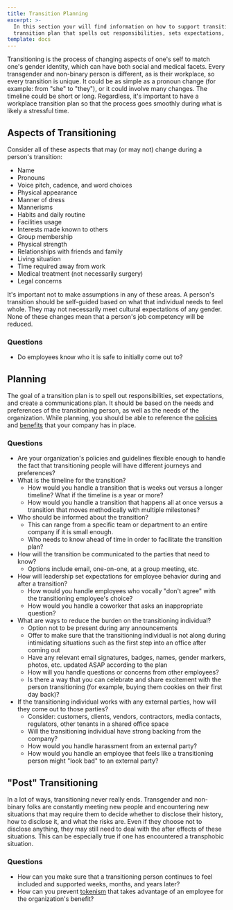 ```yaml
---
title: Transition Planning
excerpt: >-
  In this section your will find information on how to support transitioning employees by creating a workplace
  transition plan that spells out responsibilities, sets expectations, and outlines a communications strategy.
template: docs
---
```


Transitioning is the process of changing aspects of one's self to match one's gender identity, which can have both social
and medical facets. Every transgender and non-binary person is different, as is their workplace, so every transition is
unique. It could be as simple as a pronoun change (for example: from "she" to "they"), or it could involve many changes. The
timeline could be short or long. Regardless, it's important to have a workplace transition plan so that the process goes
smoothly during what is likely a stressful time.

## Aspects of Transitioning

Consider all of these aspects that may (or may not) change during a person's transition:

- Name
- Pronouns
- Voice pitch, cadence, and word choices
- Physical appearance
- Manner of dress
- Mannerisms
- Habits and daily routine
- Facilities usage
- Interests made known to others
- Group membership
- Physical strength
- Relationships with friends and family
- Living situation
- Time required away from work
- Medical treatment (not necessarily surgery)
- Legal concerns

It's important not to make assumptions in any of these areas. A person's transition should be self-guided based on
what that individual needs to feel whole. They may not necessarily meet cultural expectations of any gender. None of
these changes mean that a person's job competency will be reduced.

### Questions

- Do employees know who it is safe to initially come out to?

## Planning

The goal of a transition plan is to spell out responsibilities, set expectations, and create a communications plan. It should
be based on the needs and preferences of the transitioning person, as well as the needs of the organization. While planning,
you should be able to reference the [policies](/resources/policies) and [benefits](/resources/benefits) that your company has in place.

### Questions

- Are your organization's policies and guidelines flexible enough to handle the fact that transitioning people will have different journeys and preferences?
- What is the timeline for the transition?
  - How would you handle a transition that is weeks out versus a longer timeline? What if the timeline is a year or more?
  - How would you handle a transition that happens all at once versus a transition that moves methodically with multiple milestones?
- Who should be informed about the transition?
  - This can range from a specific team or department to an entire company if it is small enough.
  - Who needs to know ahead of time in order to facilitate the transition plan?
- How will the transition be communicated to the parties that need to know?
  - Options include email, one-on-one, at a group meeting, etc.
- How will leadership set expectations for employee behavior during and after a transition?
  - How would you handle employees who vocally "don't agree" with the transitioning employee's choice?
  - How would you handle a coworker that asks an inappropriate question?
- What are ways to reduce the burden on the transitioning individual?
  - Option not to be present during any announcements
  - Offer to make sure that the transitioning individual is not along during intimidating situations such as the first step into an office after coming out
  - Have any relevant email signatures, badges, names, gender markers, photos, etc. updated ASAP according to the plan
  - How will you handle questions or concerns from other employees?
  - Is there a way that you can celebrate and share excitement with the person transitioning (for example, buying them cookies on their first day back)?
- If the transitioning individual works with any external parties, how will they come out to those parties?
  - Consider: customers, clients, vendors, contractors, media contacts, regulators, other tenants in a shared office space
  - Will the transitioning individual have strong backing from the company?
  - How would you handle harassment from an external party?
  - How would you handle an employee that feels like a transitioning person might "look bad" to an external party?

## "Post" Transitioning

In a lot of ways, transitioning never really ends. Transgender and non-binary folks are constantly meeting new people and encountering new
situations that may require them to decide whether to disclose their history, how to disclose it, and what the risks are. Even if they choose not to
disclose anything, they may still need to deal with the after effects of these situations. This can be especially true if one has
encountered a transphobic situation.

### Questions

- How can you make sure that a transitioning person continues to feel included and supported weeks, months, and years later?
- How can you prevent [tokenism](https://www.catalystwedco.com/blog/2018/2/8/people-are-not-props-how-to-avoid-tokenism-in-your-portfolio) that takes advantage of an employee for the organization's benefit?
